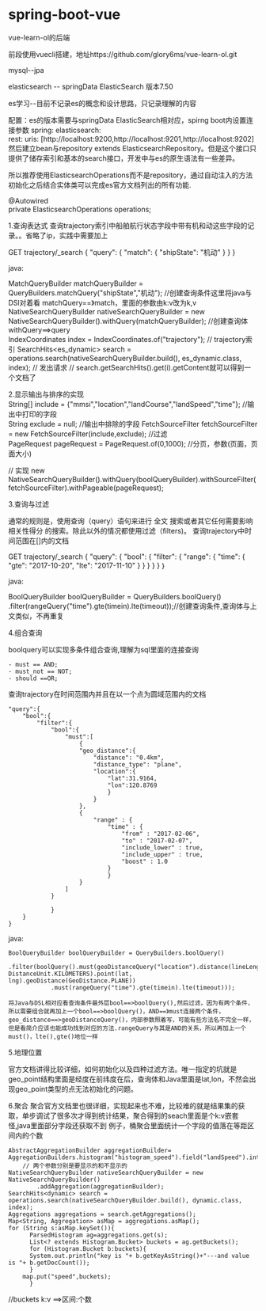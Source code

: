 # spring-boot-vue
vue-learn-ol的后端

前段使用vuecli搭建，地址https://github.com/glory6ms/vue-learn-ol.git

mysql--jpa

elasticsearch -- springData ElasticSearch 版本7.50

es学习--目前不记录es的概念和设计思路，只记录理解的内容

配置：es的版本需要与springData ElasticSearch相对应，spirng boot内设置连接参数
spring: 
  elasticsearch:  
    rest: 
      uris: [http://localhost:9200,http://localhost:9201,http://localhost:9202] 
然后建立bean与repository extends ElasticsearchRepository。但是这个接口只提供了储存索引和基本的search接口，开发中与es的原生语法有一些差异。

所以推荐使用ElasticsearchOperations而不是repository，通过自动注入的方法初始化之后结合实体类可以完成es官方文档列出的所有功能.	

@Autowired  
    private ElasticsearchOperations operations;  

1.查询表达式
查询trajectory索引中船舶航行状态字段中带有机和动这些字段的记录。。省略了ip，实践中需要加上

GET trajectory/_search
{
    "query": {
        "match": {
            "shipState": "机动"
        }
    }
}

java:

MatchQueryBuilder matchQueryBuilder = QueryBuilders.matchQuery("shipState","机动"); //创建查询条件这里将java与DSl对着看 matchQuery==》match，里面的参数由k:v改为k,v  
NativeSearchQueryBuilder nativeSearchQueryBuilder = new NativeSearchQueryBuilder().withQuery(matchQueryBuilder); //创建查询体 withQuery==>query  
IndexCoordinates index = IndexCoordinates.of("trajectory"); // trajectory索引 
SearchHits<es_dynamic> search = operations.search(nativeSearchQueryBuilder.build(), es_dynamic.class, index); // 发出请求 
// search.getSearchHits().get(i).getContent就可以得到一个文档了 

2.显示输出与排序的实现  
  String[] include = {"mmsi","location","landCourse","landSpeed","time"}; //输出中打印的字段  
  String exclude = null; //输出中排除的字段 
  FetchSourceFilter fetchSourceFilter = new FetchSourceFilter(include,exclude); //过滤  
  PageRequest pageRequest = PageRequest.of(0,1000); //分页，参数(页面，页面大小)  
  
  // 实现 new NativeSearchQueryBuilder().withQuery(boolQueryBuilder).withSourceFilter(fetchSourceFilter).withPageable(pageRequest); 

3.查询与过滤

通常的规则是，使用查询（query）语句来进行 全文 搜索或者其它任何需要影响 相关性得分 的搜索。除此以外的情况都使用过滤（filters)。
查询trajectory中时间范围在[]内的文档

GET trajectory/_search
{
   "query": {
        "bool": {
            "filter": {
                "range": {
                    "time": {
                        "gte": "2017-10-20",
                        "lte": "2017-11-10"
                    }
                }
            }
        }
    }
｝

java:

BoolQueryBuilder boolQueryBuilder = QueryBuilders.boolQuery()
                  .filter(rangeQuery("time").gte(timein).lte(timeout));//创建查询条件,查询体与上文类似，不再重复

4.组合查询

boolquery可以实现多条件组合查询,理解为sql里面的连接查询

    - must == AND;  
    - must_not == NOT;  
    - should ==OR;  
查询trajectory在时间范围内并且在以一个点为圆域范围内的文档

	"query":{
		"bool":{
			"filter":{
				"bool":{
					"must":[
						{
						"geo_distance":{
							"distance": "0.4km",
							"distance_type": "plane",
							"location":{
								"lat":31.9164,
								"lon":120.8769
								}
							}
						},
						{
							"range" : {
								"time" : {
									"from" : "2017-02-06",
									"to" : "2017-02-07",
									"include_lower" : true,
									"include_upper" : true,
									"boost" : 1.0
								}
								}
						}
					]
				}
					
				}
		}
	}
  
java:

	BoolQueryBuilder boolQueryBuilder = QueryBuilders.boolQuery()
                .filter(boolQuery().must(geoDistanceQuery("location").distance(lineLength, DistanceUnit.KILOMETERS).point(lat, lng).geoDistance(GeoDistance.PLANE))
                .must(rangeQuery("time").gte(timein).lte(timeout)));
                
	将Java与DSL相对应看查询条件最外层bool==>boolQuery(),然后过滤，因为有两个条件，所以需要组合就再加上一个bool==>boolQuery()，AND==》must连接两个条件，  
	geo_distance==>geoDistanceQuery()，内部参数照着写，可能有些方法名不完全一样，但是看简介应该也能成功找到对应的方法.rangeQuery与其是AND的关系，所以再加上一个must()，lte(),gte()地位一样

5.地理位置

官方文档讲得比较详细，如何初始化以及四种过滤方法。唯一指定的坑就是geo_point结构里面是经度在前纬度在后，查询体和Java里面是lat,lon，不然会出现geo_point类型的点无法初始化的问题。

6.聚合
聚合官方文档里也很详细，实现起来也不难，比较难的就是结果集的获取，单步调试了很多次才得到统计结果，聚合得到的seach里面是个k:v嵌套怪,java里面部分字段还获取不到 
例子，桶聚合里面统计一个字段的值落在等距区间内的个数  

	AbstractAggregationBuilder aggregationBuilder= AggregationBuilders.histogram("histogram_speed").field("landSpeed").interval(2.0).minDocCount(1);  
		// 两个参数分别是要显示的和不显示的   
	NativeSearchQueryBuilder nativeSearchQueryBuilder = new NativeSearchQueryBuilder()    
			.addAggregation(aggregationBuilder);    
	SearchHits<dynamic> search = operations.search(nativeSearchQueryBuilder.build(), dynamic.class, index);   
	Aggregations aggregations = search.getAggregations();   
	Map<String, Aggregation> asMap = aggregations.asMap();    
	for (String s:asMap.keySet()){    
	      ParsedHistogram ag=aggregations.get(s);   
	      List<? extends Histogram.Bucket> buckets = ag.getBuckets();   
	      for (Histogram.Bucket b:buckets){   
		  System.out.println("key is "+ b.getKeyAsString()+"---and value is "+ b.getDocCount());  
		  }    
		map.put("speed",buckets);   
	      }   
//buckets  k:v ==>区间:个数     


                

